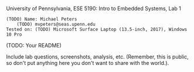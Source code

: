 University of Pennsylvania, ESE 5190: Intro to Embedded Systems, Lab 1

    (TODO) Name: Michael Peters
        (TODO) mvpeters@seas.upenn.edu
    Tested on: (TODO) Microsoft Surface Laptop (13.5-inch, 2017), Windows 10 Pro

(TODO: Your README)

Include lab questions, screenshots, analysis, etc. (Remember, this is public, so don't put anything here you don't want to share with the world.).

